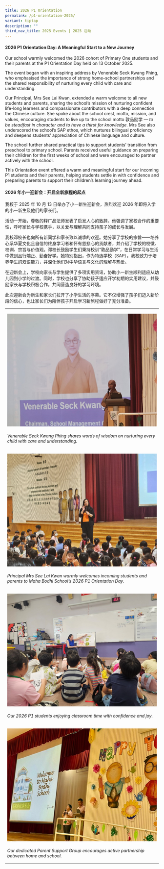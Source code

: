 ```yaml
---
title: 2026 P1 Orientation
permalink: /p1-orientation-2025/
variant: tiptap
description: ""
third_nav_title: 2025 Events | 2025 活动
---
```

<h4><strong>2026 P1 Orientation Day: A Meaningful Start to a New Journey</strong></h4>
<p>Our school warmly welcomed the 2026 cohort of Primary One students and
their parents at the P1 Orientation Day held on 13 October 2025.</p>
<p>The event began with an inspiring address by Venerable Seck Kwang Phing,
who emphasised the importance of strong home–school partnerships and the
shared responsibility of nurturing every child with care and understanding.</p>
<p>Our Principal, Mrs See Lai Kwan, extended a warm welcome to all new students
and parents, sharing the school’s mission of nurturing confident life-long
learners and compassionate contributors with a deep connection the Chinese
culture. She spoke about the school crest, motto, mission, and values,
encouraging students to live up to the school motto 敦品励学 — <em>to be steadfast in character and to have a thirst for knowledge</em>.
Mrs See also underscored the school’s SAP ethos, which nurtures bilingual
proficiency and deepens students’ appreciation of Chinese language and
culture.</p>
<p>The school further shared practical tips to support students’ transition
from preschool to primary school. Parents received useful guidance on preparing
their children for the first weeks of school and were encouraged to partner
actively with the school.</p>
<p>This Orientation event offered a warm and meaningful start for our incoming
P1 students and their parents, helping students settle in with confidence
and preparing parents to support their children’s learning journey ahead.</p>
<h4><strong>2026 年小一迎新会：开启全新旅程的起点</strong></h4>
<p>我校于 2025 年 10 月 13 日举办了小一新生迎新会，热烈欢迎 2026 年即将入学的小一新生及他们的家长们。</p>
<p>活动一开始，尊敬的释广品法师发表了启发人心的致辞。他强调了家校合作的重要性，呼吁家长与学校携手，以关爱与理解共同支持孩子的成长与发展。</p>
<p>我校邓校长也向所有新同学和家长致以诚挚的欢迎。她分享了学校的宗旨——培养心系华夏文化且自信的终身学习者和怀有慈悲心的贡献者，并介绍了学校的校徽、校训、宗旨与价值观。邓校长鼓励学生们秉持校训“敦品励学”，在日常学习与生活中做到品行端正、勤奋好学。她特别指出，作为特选学校（SAP），我校致力于培养学生的双语能力，并深化他们对中华语言与文化的理解与热爱。</p>
<p>在迎新会上，学校向家长与学生提供了多项实用资讯，协助小一新生顺利适应从幼儿园到小学的过渡。同时，学校也分享了协助孩子适应开学初期的实用建议，并鼓励家长与学校积极合作，共同营造良好的学习环境。</p>
<p>此次迎新会为新生和家长们拉开了小学生活的序幕。它不仅增强了孩子们迈入新阶段的信心，也让家长们为陪伴孩子开启学习新旅程做好了充分准备。</p>
<table style="minWidth: 25px">
<colgroup>
<col>
</colgroup>
<tbody>
<tr>
<th rowspan="1" colspan="1">
<p></p>
<div class="isomer-image-wrapper">
<img style="width: 100%" height="auto" width="100%" alt="2026 P1 Orientation Venerable Seck Sharing" src="/images/P1_Orientation_Venerable_Seck_Sharing.jpg">
</div>
</th>
</tr>
<tr>
<td rowspan="1" colspan="1">
<p><em>Venerable Seck Kwang Phing shares words of wisdom on nurturing every child with care and understanding.</em>
</p>
</td>
</tr>
<tr>
<td rowspan="1" colspan="1">
<p></p>
<div class="isomer-image-wrapper">
<img style="width: 100%" height="auto" width="100%" alt="2026 P1 Orientation Welcoming Speech" src="/images/P1_Orientation_Mrs_See_Welcoming_Speech.jpg">
</div>
</td>
</tr>
<tr>
<td rowspan="1" colspan="1">
<p><em>Principal Mrs See Lai Kwan warmly welcomes incoming students and parents to Maha Bodhi School’s 2026 P1 Orientation Day.</em>
</p>
</td>
</tr>
<tr>
<td rowspan="1" colspan="1">
<p></p>
<div class="isomer-image-wrapper">
<img style="width: 100%" height="auto" width="100%" alt="2026 P1 Orientation students enjoying classroom lesson" src="/images/P1_Orientation_Students_enjoying_classroom_lesson.jpg">
</div>
</td>
</tr>
<tr>
<td rowspan="1" colspan="1">
<p><em>Our 2026 P1 students enjoying classroom time with confidence and joy.</em>
</p>
</td>
</tr>
<tr>
<td rowspan="1" colspan="1">
<p></p>
<div class="isomer-image-wrapper">
<img style="width: 100%" height="auto" width="100%" alt="2026 P1 Orientation PSG Sharing" src="/images/P1_Orientation_PSG_sharing.jpg">
</div>
</td>
</tr>
<tr>
<td rowspan="1" colspan="1">
<p><em>Our dedicated Parent Support Group encourages active partnership between home and school.</em>
</p>
</td>
</tr>
</tbody>
</table>
<p></p>
